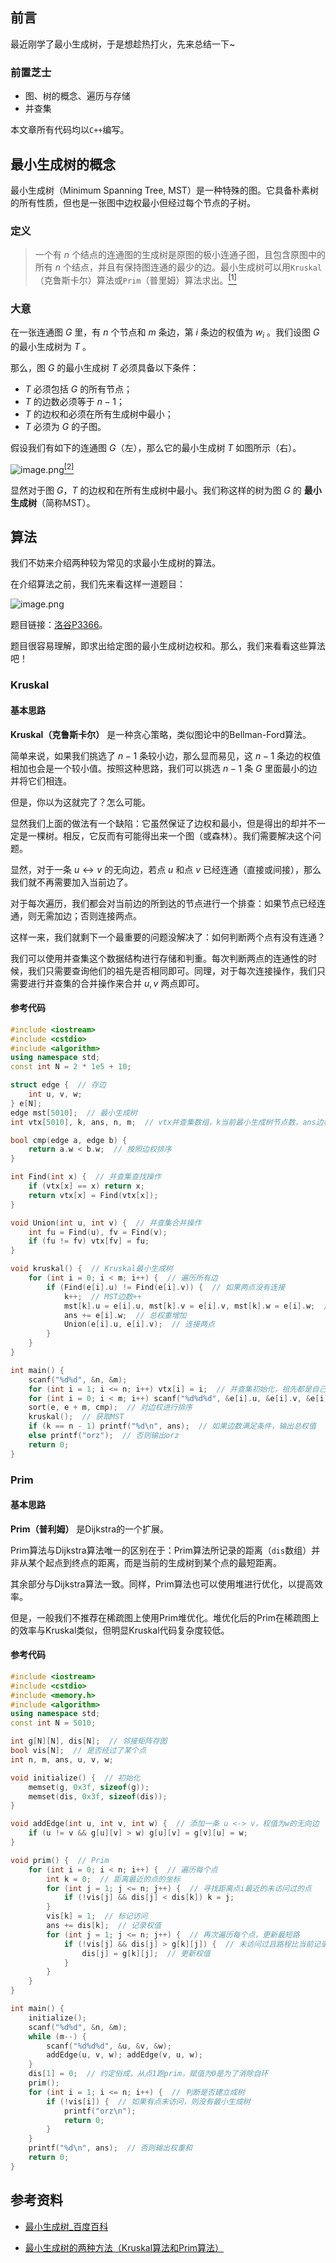 ## 前言

最近刚学了最小生成树，于是想趁热打火，先来总结一下~

### 前置芝士

- 图、树的概念、遍历与存储
- 并查集

本文章所有代码均以`C++`编写。

## 最小生成树的概念

最小生成树（Minimum Spanning Tree, MST）是一种特殊的图。它具备朴素树的所有性质，但也是一张图中边权最小但经过每个节点的子树。

### 定义

> 一个有 $n$ 个结点的连通图的生成树是原图的极小连通子图，且包含原图中的所有 $n$ 个结点，并且有保持图连通的最少的边。最小生成树可以用`Kruskal`（克鲁斯卡尔）算法或`Prim`（普里姆）算法求出。[<sup>\[1\]</sup>](#refer-1)

### 大意

在一张连通图 $G$ 里，有 $n$ 个节点和 $m$ 条边，第 $i$ 条边的权值为 $w_i$ 。我们设图 $G$ 的最小生成树为 $T$ 。

那么，图 $G$ 的最小生成树 $T$ 必须具备以下条件：

- $T$ 必须包括 $G$ 的所有节点；
- $T$ 的边数必须等于 $n - 1$；
- $T$ 的边权和必须在所有生成树中最小；
- $T$ 必须为 $G$ 的子图。

假设我们有如下的连通图 $G$（左），那么它的最小生成树 $T$ 如图所示（右）。

![image.png](https://i.loli.net/2021/08/22/wOfjTEFkBdcz6sW.png)[<sup>\[2\]</sup>](#refer-2)

显然对于图 $G$，$T$ 的边权和在所有生成树中最小。我们称这样的树为图 $G$ 的 **最小生成树**（简称MST）。

## 算法

我们不妨来介绍两种较为常见的求最小生成树的算法。

在介绍算法之前，我们先来看这样一道题目：

![image.png](https://i.loli.net/2021/08/22/5lvUkLOfqRN7xu3.png)

题目链接：[洛谷P3366](https://www.luogu.com.cn/problem/P3366)。

题目很容易理解，即求出给定图的最小生成树边权和。那么，我们来看看这些算法吧！

### Kruskal

#### 基本思路

**Kruskal（克鲁斯卡尔）** 是一种贪心策略，类似图论中的Bellman-Ford算法。

简单来说，如果我们挑选了 $n-1$ 条较小边，那么显而易见，这 $n-1$ 条边的权值相加也会是一个较小值。按照这种思路，我们可以挑选 $n-1$ 条 $G$ 里面最小的边并将它们相连。

但是，你以为这就完了？怎么可能。

显然我们上面的做法有一个缺陷：它虽然保证了边权和最小，但是得出的却并不一定是一棵树。相反，它反而有可能得出来一个图（或森林）。我们需要解决这个问题。

显然，对于一条 $u \leftrightarrow v$ 的无向边，若点 $u$ 和点 $v$ 已经连通（直接或间接），那么我们就不再需要加入当前边了。

对于每次遍历，我们都会对当前边的所到达的节点进行一个排查：如果节点已经连通，则无需加边；否则连接两点。

这样一来，我们就剩下一个最重要的问题没解决了：如何判断两个点有没有连通？

我们可以使用并查集这个数据结构进行存储和判重。每次判断两点的连通性的时候，我们只需要查询他们的祖先是否相同即可。同理，对于每次连接操作，我们只需要进行并查集的合并操作来合并 $u,v$ 两点即可。

#### 参考代码

```cpp
#include <iostream>
#include <cstdio>
#include <algorithm>
using namespace std;
const int N = 2 * 1e5 + 10;

struct edge {  // 存边
    int u, v, w;
} e[N];
edge mst[5010];  // 最小生成树
int vtx[5010], k, ans, n, m;  // vtx并查集数组，k当前最小生成树节点数，ans边权和

bool cmp(edge a, edge b) {
    return a.w < b.w;  // 按照边权排序
}

int Find(int x) {  // 并查集查找操作
    if (vtx[x] == x) return x;
    return vtx[x] = Find(vtx[x]);
}

void Union(int u, int v) {  // 并查集合并操作
    int fu = Find(u), fv = Find(v);
    if (fu != fv) vtx[fv] = fu;
}

void kruskal() {  // Kruskal最小生成树
    for (int i = 0; i < m; i++) {  // 遍历所有边
        if (Find(e[i].u) != Find(e[i].v)) {  // 如果两点没有连接
            k++;  // MST边数++
            mst[k].u = e[i].u, mst[k].v = e[i].v, mst[k].w = e[i].w;  // 记录当前边
            ans += e[i].w;  // 总权重增加
            Union(e[i].u, e[i].v);  // 连接两点
        } 
    }
}

int main() {
    scanf("%d%d", &n, &m);
    for (int i = 1; i <= n; i++) vtx[i] = i;  // 并查集初始化，祖先都是自己，即每个点都未连接
    for (int i = 0; i < m; i++) scanf("%d%d%d", &e[i].u, &e[i].v, &e[i].w);
    sort(e, e + m, cmp);  // 对边权进行排序
    kruskal();  // 获取MST
    if (k == n - 1) printf("%d\n", ans);  // 如果边数满足条件，输出总权值
    else printf("orz");  // 否则输出orz
    return 0;
}
```

### Prim

#### 基本思路

**Prim（普利姆）** 是Dijkstra的一个扩展。

Prim算法与Dijkstra算法唯一的区别在于：Prim算法所记录的距离（`dis`数组）并非从某个起点到终点的距离，而是当前的生成树到某个点的最短距离。

其余部分与Dijkstra算法一致。同样，Prim算法也可以使用堆进行优化，以提高效率。

但是，一般我们不推荐在稀疏图上使用Prim堆优化。堆优化后的Prim在稀疏图上的效率与Kruskal类似，但明显Kruskal代码复杂度较低。

#### 参考代码

```cpp
#include <iostream>
#include <cstdio>
#include <memory.h>
#include <algorithm>
using namespace std;
const int N = 5010;

int g[N][N], dis[N];  // 邻接矩阵存图
bool vis[N];  // 是否经过了某个点
int n, m, ans, u, v, w;

void initialize() {  // 初始化
    memset(g, 0x3f, sizeof(g));
    memset(dis, 0x3f, sizeof(dis));
}

void addEdge(int u, int v, int w) {  // 添加一条 u <-> v，权值为w的无向边
    if (u != v && g[u][v] > w) g[u][v] = g[v][u] = w;
}

void prim() {  // Prim
    for (int i = 0; i < n; i++) {  // 遍历每个点
        int k = 0;  // 距离最近的点的坐标
        for (int j = 1; j <= n; j++) {  // 寻找距离点i最近的未访问过的点
            if (!vis[j] && dis[j] < dis[k]) k = j;
        }
        vis[k] = 1;  // 标记访问
        ans += dis[k];  // 记录权值
        for (int j = 1; j <= n; j++) {  // 再次遍历每个点，更新最短路
            if (!vis[j] && dis[j] > g[k][j]) {  // 未访问过且路程比当前记录的小
                dis[j] = g[k][j];  // 更新权值
            }
        }
    }
}

int main() {
    initialize();
    scanf("%d%d", &n, &m);
    while (m--) {
        scanf("%d%d%d", &u, &v, &w);
        addEdge(u, v, w); addEdge(v, u, w);
    }
    dis[1] = 0;  // 约定俗成，从点1跑prim，赋值为0是为了消除自环
    prim();
    for (int i = 1; i <= n; i++) {  // 判断是否建立成树
        if (!vis[i]) {  // 如果有点未访问，则没有最小生成树
            printf("orz\n");
            return 0;
        }
    }
    printf("%d\n", ans);  // 否则输出权重和
    return 0;
}
```

## 参考资料

<div id="refer-1"></div>

- [最小生成树_百度百科](https://baike.baidu.com/item/%E6%9C%80%E5%B0%8F%E7%94%9F%E6%88%90%E6%A0%91/5223845)

<div id="refer-2"></div>

- [最小生成树的两种方法（Kruskal算法和Prim算法）](https://blog.csdn.net/a2392008643/article/details/81781766)
